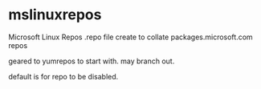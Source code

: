 # mslinuxrepos
Microsoft Linux Repos
.repo file create to collate packages.microsoft.com repos

geared to yumrepos to start with. may branch out.

default is for repo to be disabled.
